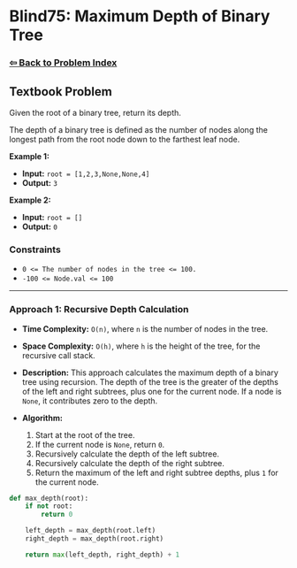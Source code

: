 # Blind75: Maximum Depth of Binary Tree

### [⇦ Back to Problem Index](../../index.md)

## Textbook Problem

Given the root of a binary tree, return its depth.

The depth of a binary tree is defined as the number of nodes along the longest path from the root node down to the farthest leaf node.

**Example 1:**

- **Input:** `root = [1,2,3,None,None,4]`
- **Output:** `3`

**Example 2:**

- **Input:** `root = []`
- **Output:** `0`

### Constraints

- `0 <= The number of nodes in the tree <= 100.`
- `-100 <= Node.val <= 100`

---

### Approach 1: Recursive Depth Calculation

- **Time Complexity:** `O(n)`, where `n` is the number of nodes in the tree.
- **Space Complexity:** `O(h)`, where `h` is the height of the tree, for the recursive call stack.
- **Description:** This approach calculates the maximum depth of a binary tree using recursion. The depth of the tree is the greater of the depths of the left and right subtrees, plus one for the current node. If a node is `None`, it contributes zero to the depth.
- **Algorithm:**

  1. Start at the root of the tree.
  2. If the current node is `None`, return `0`.
  3. Recursively calculate the depth of the left subtree.
  4. Recursively calculate the depth of the right subtree.
  5. Return the maximum of the left and right subtree depths, plus `1` for the current node.

```python
def max_depth(root):
	if not root:
		return 0

	left_depth = max_depth(root.left)
	right_depth = max_depth(root.right)

	return max(left_depth, right_depth) + 1
```
